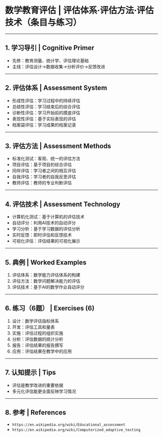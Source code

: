# 数学教育评估 | 评估体系·评估方法·评估技术（条目与练习）

---

## 1. 学习导引 | Cognitive Primer

- 先修：教育测量、统计学、评估理论基础
- 主线：评估设计→数据收集→分析评价→反馈改进

---

## 2. 评估体系 | Assessment System

- 形成性评估：学习过程中的持续评估
- 总结性评估：学习结束后的综合评估
- 诊断性评估：学习开始前的摸底评估
- 表现性评估：基于实际表现的评估
- 档案袋评估：学习成果的档案记录

---

## 3. 评估方法 | Assessment Methods

- 标准化测试：客观、统一的评估方法
- 项目评估：基于项目的综合评估
- 同伴评估：学习者之间的相互评估
- 自我评估：学习者的自我反思评估
- 教师评估：教师的专业判断评估

---

## 4. 评估技术 | Assessment Technology

- 计算机化测试：基于计算机的评估技术
- 自动评分：利用AI技术的自动评分
- 学习分析：基于学习数据的评估分析
- 实时反馈：即时评估和反馈技术
- 可视化评估：评估结果的可视化展示

---

## 5. 典例 | Worked Examples

1) 评估体系：数学能力评估体系的构建
2) 评估方法：数学问题解决能力的评估
3) 评估技术：基于AI的数学作业自动评分

---

## 6. 练习（6题） | Exercises (6)

1) 设计：数学评估指标体系
2) 开发：评估工具和量表
3) 实施：评估过程的组织实施
4) 分析：评估数据的统计分析
5) 报告：评估结果的报告撰写
6) 应用：评估结果在教学中的应用

---

## 7. 认知提示 | Tips

- 评估是教学改进的重要依据
- 多元化评估能更全面反映学习情况

---

## 8. 参考 | References

- `https://en.wikipedia.org/wiki/Educational_assessment`
- `https://en.wikipedia.org/wiki/Computerized_adaptive_testing`
